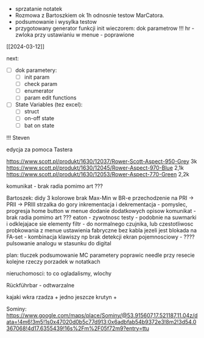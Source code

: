 - sprzatanie notatek
- Rozmowa z Bartoszkiem ok 1h odnosnie testow MarCatora.
- podsumowanie i wysylka testow
- przygotowany generator funkcji init
wieczorem: dok parametrow
!!! hr - zwloka przy ustawianiu w menue - poprawione

[[2024-03-12]]

next:
- [ ] dok parametery:
	- [ ] init param
	- [ ] check param
	- [ ] enumerator
	- [ ] param edit functions
- [ ] State Variables (tez excel):
	- [ ] struct
	- [ ] on-off state
	- [ ] bat on state

!!!
Steven

edycja za pomoca Tastera






https://www.scott.pl/produkt/1630/12037/Rower-Scott-Aspect-950-Grey 3k
https://www.scott.pl/produkt/1630/12045/Rower-Aspect-970-Blue 2,1k
https://www.scott.pl/produkt/1630/12053/Rower-Aspect-770-Green 2,2k



komunikat - brak radia pomimo art ???

Bartoszek:
didy 3 kolorowe
brak Max-Min w BR-e
przechodzenie na PRI -> PRII -> PRIII strzalka do gory
inkrementacja i dekrementacja  - pomyslec, progresja 
home button w menue
dodanie dodatkowych opisow
komunikat - brak radia pomimo art ???
eaton - zywotnosc testy - podobnie na suwmarki i odklejajace sie elementy
filtr - do normalnego czujnika, lub czestotliwosc probkowania z menue
ustawienia fabryczne bez kabla jezeli jest blokada na FA-set - kombinacja klawiszy np brak detekcji 
ekran pojemnosciowy - ????
pulsowanie analogu w stasunku do digital


plan:
tluczek podsumowanie
MC parametery
poprawic needle przy resecie
kolejne rzeczy
porzadek w notatkach

nieruchomosci: to co ogladalismy, wlochy


Rückführbar - odtwarzalne

kajaki
wkra rzadza + jedno jeszcze
krutyn + 

Sominy:
https://www.google.com/maps/place/Sominy/@53.915607,17.521187,11.04z/data=!4m6!3m5!1s0x47020d0b5c77d913:0x6adbfab54b9372e3!8m2!3d54.0367068!4d17.6355439!16s%2Fm%2F05f72m9?entry=ttu

